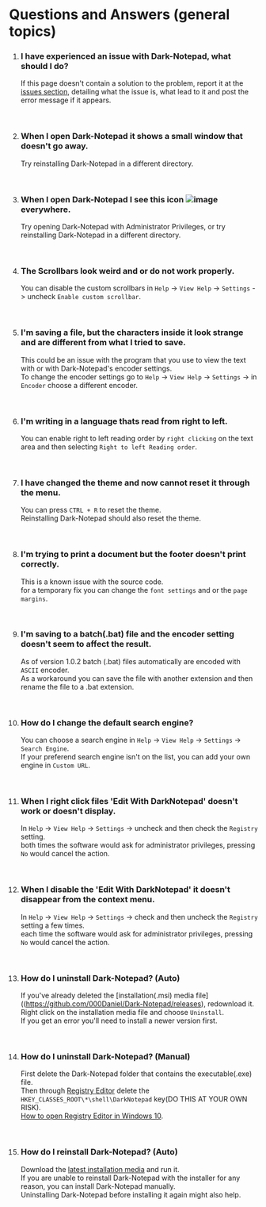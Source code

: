 # Questions and Answers (general topics)

1. ### I have experienced an issue with Dark-Notepad, what should I do?
   If this page doesn't contain a solution to the problem, report it at the [issues section](https://github.com/000Daniel/Dark-Notepad/issues), detailing what the issue is, what lead to it and post the error message if it appears.
   
   <br/>
2. ### When I open Dark-Notepad it shows a small window that doesn't go away.
   Try reinstalling Dark-Notepad in a different directory.
   
   <br/>
3. ### When I open Dark-Notepad I see this icon ![image](https://user-images.githubusercontent.com/90350173/197747308-be29df90-9a3f-4d61-983e-a194f1faf28a.png) everywhere. 
   Try opening Dark-Notepad with Administrator Privileges, or try reinstalling Dark-Notepad in a different directory.
      
   <br/>
4. ### The Scrollbars look weird and or do not work properly.
   You can disable the custom scrollbars in `Help` -> `View Help` -> `Settings` -> uncheck `Enable custom scrollbar`.
         
   <br/>
5. ### I'm saving a file, but the characters inside it look strange and are different from what I tried to save.
   This could be an issue with the program that you use to view the text with or with Dark-Notepad's encoder settings. <br/>
   To change the encoder settings go to `Help` -> `View Help` -> `Settings` -> in `Encoder` choose a different encoder.
         
   <br/>
6. ### I'm writing in a language thats read from right to left.
   You can enable right to left reading order by `right clicking` on the text area and then selecting `Right to left Reading order`.
         
   <br/>
7. ### I have changed the theme and now cannot reset it through the menu.
   You can press `CTRL + R` to reset the theme. <br/>
   Reinstalling Dark-Notepad should also reset the theme.
   
   <br/>
8. ### I'm trying to print a document but the footer doesn't print correctly.
   This is a known issue with the source code. <br/>
   for a temporary fix you can change the `font settings` and or the `page margins`.
      
   <br/>
9. ### I'm saving to a batch(.bat) file and the encoder setting doesn't seem to affect the result.
   As of version 1.0.2 batch (.bat) files automatically are encoded with `ASCII` encoder. <br/>
   As a workaround you can save the file with another extension and then rename the file to a .bat extension.
   
   <br/>
10. ### How do I change the default search engine?
     You can choose a search engine in `Help` -> `View Help` -> `Settings` -> `Search Engine`. <br/>
     If your preferend search engine isn't on the list, you can add your own engine in `Custom URL`.
   
   <br/>
   
11. ### When I right click files 'Edit With DarkNotepad' doesn't work or doesn't display.
     In `Help` -> `View Help` -> `Settings` -> uncheck and then check the `Registry` setting. <br/>
     both times the software would ask for administrator privileges, pressing `No` would cancel the action.
     
<br/>

12. ### When I disable the 'Edit With DarkNotepad' it doesn't disappear from the context menu.
     In `Help` -> `View Help` -> `Settings` -> check and then uncheck the `Registry` setting a few times. <br/>
     each time the software would ask for administrator privileges, pressing `No` would cancel the action.
     
     <br/>

13. ### How do I uninstall Dark-Notepad? (Auto)
     If you've already deleted the [installation(.msi) media file]((https://github.com/000Daniel/Dark-Notepad/releases), redownload it. <br/>
     Right click on the installation media file and choose `Uninstall`. <br/>
     If you get an error you'll need to install a newer version first.
          
     <br/>

14. ### How do I uninstall Dark-Notepad? (Manual)
     First delete the Dark-Notepad folder that contains the executable(.exe) file. <br/>
     Then through [Registry Editor](https://en.wikipedia.org/wiki/Windows_Registry) delete the `HKEY_CLASSES_ROOT\*\shell\DarkNotepad` key(DO THIS AT YOUR OWN RISK).
     <br/>
     [How to open Registry Editor in Windows 10](https://support.microsoft.com/en-us/windows/how-to-open-registry-editor-in-windows-10-deab38e6-91d6-e0aa-4b7c-8878d9e07b11).
          
     <br/>

15. ### How do I reinstall Dark-Notepad? (Auto)
     Download the [latest installation media](https://github.com/000Daniel/Dark-Notepad/releases) and run it. <br/>
     If you are unable to reinstall Dark-Notepad with the installer for any reason, you can install Dark-Notepad manually. <br/>
     Uninstalling Dark-Notepad before installing it again might also help.
